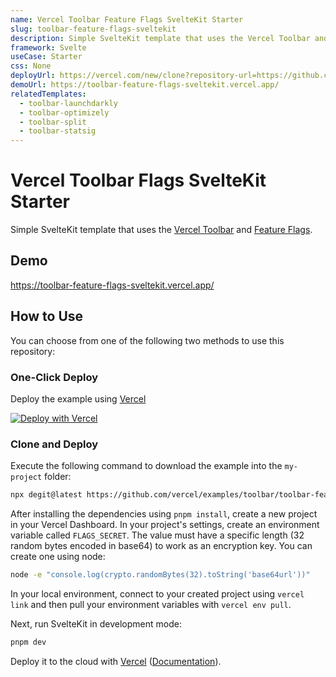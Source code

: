 ```yaml
---
name: Vercel Toolbar Feature Flags SvelteKit Starter
slug: toolbar-feature-flags-sveltekit
description: Simple SvelteKit template that uses the Vercel Toolbar and Feature Flags.
framework: Svelte
useCase: Starter
css: None
deployUrl: https://vercel.com/new/clone?repository-url=https://github.com/vercel/examples/tree/main/toolbar/toolbar-feature-flags-sveltekit&project-name=toolbar-feature-flags-sveltekit&repository-name=toolbar-feature-flags-sveltekit&env=FLAGS_SECRET
demoUrl: https://toolbar-feature-flags-sveltekit.vercel.app/
relatedTemplates:
  - toolbar-launchdarkly
  - toolbar-optimizely
  - toolbar-split
  - toolbar-statsig
---
```


# Vercel Toolbar Flags SvelteKit Starter

Simple SvelteKit template that uses the [Vercel Toolbar](https://vercel.com/docs/workflow-collaboration/vercel-toolbar) and [Feature Flags](https://vercel.com/docs/workflow-collaboration/feature-flags).

## Demo

https://toolbar-feature-flags-sveltekit.vercel.app/

## How to Use

You can choose from one of the following two methods to use this repository:

### One-Click Deploy

Deploy the example using [Vercel](https://vercel.com?utm_source=github&utm_medium=readme&utm_campaign=vercel-examples)

[![Deploy with Vercel](https://vercel.com/button)](https://vercel.com/new/clone?repository-url=https://github.com/vercel/examples/tree/main/toolbar/toolbar-feature-flags-sveltekit&project-name=toolbar-feature-flags-sveltekit&repository-name=toolbar-feature-flags-sveltekit&env=FLAGS_SECRET)

### Clone and Deploy

Execute the following command to download the example into the `my-project` folder:

```bash
npx degit@latest https://github.com/vercel/examples/toolbar/toolbar-feature-flags-sveltekit my-project
```

After installing the dependencies using `pnpm install`, create a new project in your Vercel Dashboard. In your project's settings, create an environment variable called `FLAGS_SECRET`. The value must have a specific length (32 random bytes encoded in base64) to work as an encryption key. You can create one using node:

```bash
node -e "console.log(crypto.randomBytes(32).toString('base64url'))"
```

In your local environment, connect to your created project using `vercel link` and then pull your environment variables with `vercel env pull`.

Next, run SvelteKit in development mode:

```bash
pnpm dev
```

Deploy it to the cloud with [Vercel](https://vercel.com/new?utm_source=github&utm_medium=readme&utm_campaign=vercel-examples) ([Documentation](https://vercel.com/docs/frameworks/sveltekit)).
